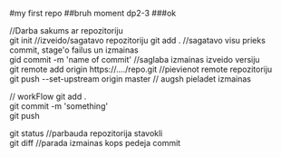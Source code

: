 #my first repo
##bruh moment dp2-3
###ok

//Darba sakums ar repozitoriju  
git init //izveido/sagatavo repozitoriju 
git add . //sagatavo visu prieks commit, stage'o failus un izmainas  
gid commit -m 'name of commit' //saglaba izmainas izveido versiju  
git remote add origin https://..../repo.git //pievienot remote repozitoriju  
git push --set-upstream origin master // augsh pieladet izmainas  

// workFlow
git add .  
git commit -m 'something'  
git push  


git status //parbauda repozitorija stavokli  
git diff //parada izmainas kops pedeja commit  